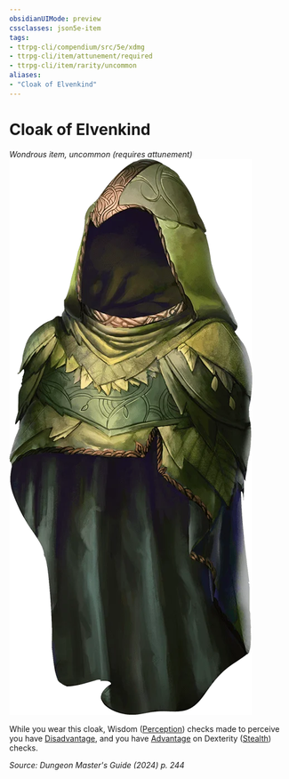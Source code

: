 ```yaml
---
obsidianUIMode: preview
cssclasses: json5e-item
tags:
- ttrpg-cli/compendium/src/5e/xdmg
- ttrpg-cli/item/attunement/required
- ttrpg-cli/item/rarity/uncommon
aliases: 
- "Cloak of Elvenkind"
---
```

# Cloak of Elvenkind
*Wondrous item, uncommon (requires attunement)*  
![](3-Mechanics/CLI/items/img/cloak-of-elvenkind.webp#right)


While you wear this cloak, Wisdom ([Perception](3-Mechanics/CLI/rules/skills.md#Perception)) checks made to perceive you have [Disadvantage](3-Mechanics/CLI/rules/variant-rules/disadvantage-xphb.md), and you have [Advantage](3-Mechanics/CLI/rules/variant-rules/advantage-xphb.md) on Dexterity ([Stealth](3-Mechanics/CLI/rules/skills.md#Stealth)) checks.

*Source: Dungeon Master's Guide (2024) p. 244*